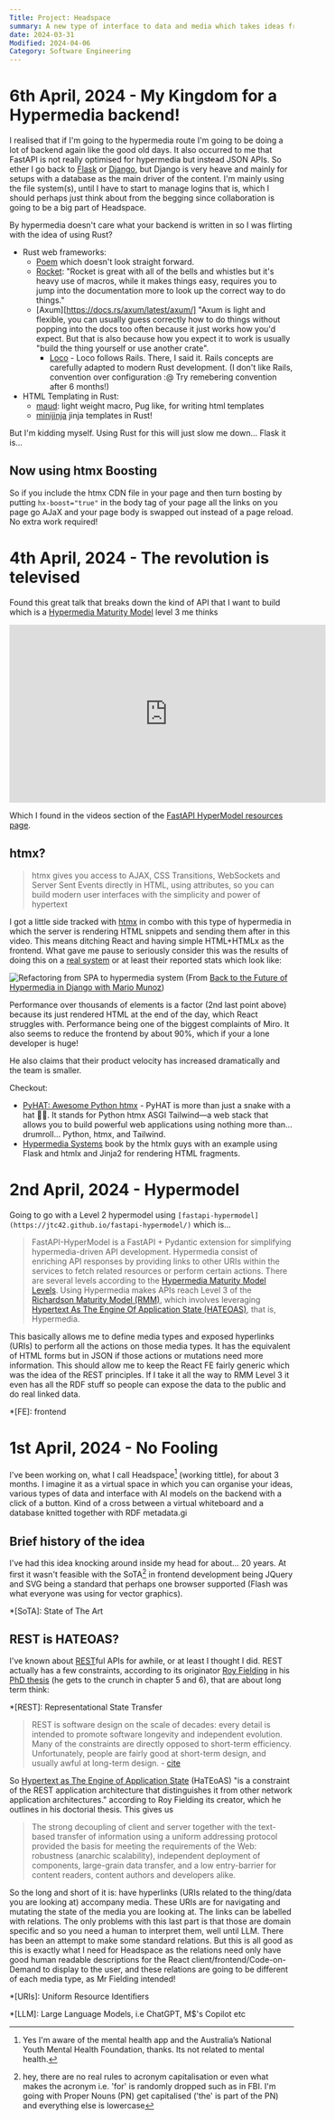 ```yaml
---
Title: Project: Headspace
summary: A new type of interface to data and media which takes ideas from Pure-data/Max-MSP and online whiteboard spaces like Miro while at the same time leveraging linked-data
date: 2024-03-31
Modified: 2024-04-06
Category: Software Engineering
---
```


# 6th April, 2024 - My Kingdom for a Hypermedia backend!

I realised that if I'm going to the hypermedia route I'm going to be doing a lot of backend again like the good old days. It also occurred to me that FastAPI is not really optimised for hypermedia but instead JSON APIs. So ether I go back to [Flask](https://flask.palletsprojects.com/) or [Django](https://www.djangoproject.com/), but Django is very heave and mainly for setups with a database as the main driver of the content. I'm mainly using the file system(s), until I have to start to manage logins that is, which I should perhaps just think about from the begging since collaboration is going to be a big part of Headspace.

By hypermedia doesn't care what your backend is written in so I was flirting with the idea of using Rust?

- Rust web frameworks:
    - [Poem](https://docs.rs/poem/latest/poem/) which doesn't look straight forward.
    - [Rocket](https://rocket.rs/): "Rocket is great with all of the bells and whistles but it's heavy use of macros, while it makes things easy, requires you to jump into the documentation more to look up the correct way to do things."
    - [Axum][https://docs.rs/axum/latest/axum/] "Axum is light and flexible, you can usually guess correctly how to do things without popping into the docs too often because it just works how you'd expect. But that is also because how you expect it to work is usually "build the thing yourself or use another crate".
        - [Loco](https://loco.rs/) - Loco follows Rails. There, I said it. Rails concepts are carefully adapted to modern Rust development. (I don't like Rails, convention over configuration :@ Try remebering convention after 6 months!)
- HTML Templating in Rust:
    - [maud](https://maud.lambda.xyz/): light weight macro, Pug like, for writing html templates
    - [minijinja](https://docs.rs/minijinja/latest/minijinja/) jinja templates in Rust!

But I'm kidding myself. Using Rust for this will just slow me down... Flask it is...

## Now using htmx Boosting

So if you include the htmx CDN file in your page and then turn bosting by putting `hx-boost="true"` in the body tag of your page all the links on you page go AJaX and your page body is swapped out instead of a page reload. No extra work required!


# 4th April, 2024 - The revolution is televised

Found this great talk that breaks down the kind of API that I want to build which is a [Hypermedia Maturity Model](https://8thlight.com/insights/the-hypermedia-maturity-model) level 3 me thinks

<iframe width="560" height="315" src="https://www.youtube.com/embed/zM5t6DaYrqM?si=dkAb8PhJP1zngC5B" title="YouTube video player" frameborder="0" allow="accelerometer; autoplay; clipboard-write; encrypted-media; gyroscope; picture-in-picture; web-share" referrerpolicy="strict-origin-when-cross-origin" allowfullscreen></iframe>

Which I found in the videos section of the [FastAPI HyperModel resources page](https://jtc42.github.io/fastapi-hypermodel/resources/).

## htmx?

> htmx gives you access to AJAX, CSS Transitions, WebSockets and Server Sent Events directly in HTML, using attributes, so you can build modern user interfaces with the simplicity and power of hypertext

I got a little side tracked with [htmx](https://htmx.org/) in combo with this type of hypermedia in which the server is rendering HTML snippets and sending them after in this video. This means ditching React and having simple HTML+HTMLx as the frontend. What gave me pause to seriously consider this was the results of doing this on a [real system](https://www.youtube.com/watch?v=3GObi93tjZI&t=493s&ab_channel=DjangoConEurope) or at least their reported stats which look like:

![Refactoring from SPA to hypermedia system]({static}/images/savings_with_hypermedia.png)
(From [Back to the Future of Hypermedia in Django with Mario Munoz](https://www.youtube.com/watch?v=LwH4ifjt3Y4&ab_channel=DjangoConUS))

Performance over thousands of elements is a factor (2nd last point above) because its just rendered HTML at the end of the day, which React struggles with. Performance being one of the biggest complaints of Miro. It also seems to reduce the frontend by about 90%, which if your a lone developer is huge!

He also claims that their product velocity has increased dramatically and the team is smaller.

Checkout:

- [PyHAT: Awesome Python htmx](https://github.com/PyHAT-stack/awesome-python-htmx) - PyHAT is more than just a snake with a hat 🐍🤠. It stands for Python htmx ASGI Tailwind—a web stack that allows you to build powerful web applications using nothing more than... drumroll... Python, htmx, and Tailwind.
- [Hypermedia Systems](https://hypermedia.systems/) book by the htmlx guys with an example using Flask and htmlx and Jinja2 for rendering HTML fragments.

# 2nd April, 2024 - Hypermodel

Going to go with a Level 2 hypermodel using `[fastapi-hypermodel](https://jtc42.github.io/fastapi-hypermodel/)` which is...

> FastAPI-HyperModel is a FastAPI + Pydantic extension for simplifying hypermedia-driven API development.
> Hypermedia consist of enriching API responses by providing links to other URIs within the services to fetch related resources or perform certain actions. There are several levels according to the [Hypermedia Maturity Model Levels](https://8thlight.com/insights/the-hypermedia-maturity-model). Using Hypermedia makes APIs reach Level 3 of the [Richardson Maturity Model (RMM)](https://en.wikipedia.org/wiki/Richardson_Maturity_Model), which involves leveraging [Hypertext As The Engine Of Application State (HATEOAS)](https://en.wikipedia.org/wiki/HATEOAS), that is, Hypermedia.

This basically allows me to define media types and exposed hyperlinks (URIs) to perform all the actions on those media types. It has the equivalent of HTML forms but in JSON if those actions or mutations need more information. This should allow me to keep the React FE fairly generic which was the idea of the REST principles. If I take it all the way to RMM Level 3 it even has all the RDF stuff so people can expose the data to the public and do real linked data.

*[FE]: frontend

# 1st April, 2024 - No Fooling

I've been working on, what I call Headspace[^headspace] (working tittle), for about 3 months. I imagine it as a virtual space in which you can organise your ideas, various types of data and interface with AI models on the backend with a click of a button. Kind of a cross between a virtual whiteboard and a database knitted together with RDF metadata.gi

[^headspace]: Yes I'm aware of the mental health app and the Australia’s National Youth Mental Health Foundation, thanks. Its not related to mental health.

## Brief history of the idea

I've had this idea knocking around inside my head for about... 20 years. At first it wasn't feasible with the SoTA[^sota] in frontend development being JQuery and SVG being a standard that perhaps one browser supported (Flash was what everyone was using for vector graphics).

*[SoTA]: State of The Art
[^sota]: hey, there are no real rules to acronym capitalisation or even what makes the acronym i.e. 'for' is randomly dropped such as in FBI. I'm going with Proper Nouns (PN) get capitalised ('the' is part of the PN) and everything else is lowercase

## REST is HATEOAS?

I've known about [REST](https://en.wikipedia.org/wiki/REST)ful APIs for awhile, or at least I thought I did. REST actually has a few constraints, according to its originator [Roy Fielding](https://en.wikipedia.org/wiki/Roy_Fielding) in his [PhD thesis](https://ics.uci.edu/~fielding/pubs/dissertation/top.htm) (he gets to the crunch in chapter 5 and 6), that are about long term think:

*[REST]: Representational State Transfer

> REST is software design on the scale of decades: every detail is intended to promote software longevity and independent evolution. Many of the constraints are directly opposed to short-term efficiency. Unfortunately, people are fairly good at short-term design, and usually awful at long-term design. - [cite](https://roy.gbiv.com/untangled/2008/rest-apis-must-be-hypertext-driven)


So [Hypertext as The Engine of Application State](https://en.wikipedia.org/wiki/HATEOAS#:~:text=Hypermedia%20as%20the%20engine%20of,provide%20information%20dynamically%20through%20hypermedia.) (HaTEoAS) "is a constraint of the REST application architecture that distinguishes it from other network application architectures." according to Roy Fielding its creator, which he outlines in his doctorial thesis. This gives us

> The strong decoupling of client and server together with the text-based transfer of information using a uniform addressing protocol provided the basis for meeting the requirements of the Web: robustness (anarchic scalability), independent deployment of components, large-grain data transfer, and a low entry-barrier for content readers, content authors and developers alike.

So the long and short of it is: have hyperlinks (URIs related to the thing/data you are looking at) accompany media. These URIs are for navigating and mutating the state of the media you are looking at. The links can be labelled with relations. The only problems with this last part is that those are domain specific and so you need a human to interpret them, well until LLM. There has been an attempt to make some standard relations. But this is all good as this is exactly what I need for Headspace as the relations need only have good human readable descriptions for the React client/frontend/Code-on-Demand to display to the user, and these relations are going to be different of each media type, as Mr Fielding intended!

*[URIs]: Uniform Resource Identifiers

[^cod]: [Code on Demand](https://en.wikipedia.org/wiki/Code_on_demand) seems to be the old way of saying "frontend"?

*[LLM]: Large Language Models, i.e ChatGPT, M$'s Copilot etc